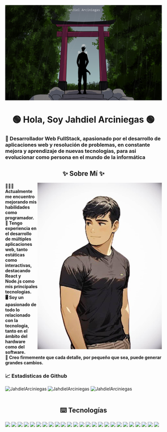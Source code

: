 
<a href="https://github.com/JahdielArciniegas/JahdielArciniegas/blob/main/PortadaPerfilGit.jp">
<img src="https://github.com/JahdielArciniegas/JahdielArciniegas/blob/main/PortPerfilGit.jpg" alt="Imagen Portada" style="width:auto; height:auto">
</a>

<h1 align="center">  🟢 Hola, Soy Jahdiel Arciniegas 🟢 </h1>
<h3> 🌠 Desarrollador Web FullStack, apasionado por el desarrollo de aplicaciones web y resolución de problemas, en constante mejora y aprendizaje de nuevas tecnologías, para asi evolucionar como persona en el mundo de la informática</h3>


<div>
    <h2 align="center">✨ Sobre Mí ✨</h2>
    <img align="right" width="400" src="https://github.com/JahdielArciniegas/JahdielArciniegas/blob/main/ImagenAnime.jpeg">
    <div align = "left">
        <h4>
        🧑🏻‍💼 Actualmente me encuentro mejorando mis habilidades como programador.<br>
🎯 Tengo experiencia en el desarrollo de múltiples aplicaciones web, tanto estáticas como interactivas, destacando React y Node.js como mis principales tecnologías.<br>
🖥 Soy un apasionado de todo lo relacionado con la tecnología, tanto en el ámbito del hardware como del software.<br>
🐜 Creo firmemente que cada detalle, por pequeño que sea, puede generar grandes cambios.<br>
        <h4>
    </div>
</div>


        
 
 <div align="left">
     <h3>📈 Estadisticas de Github</h3>
     <img width="400"  src="https://github-readme-stats.vercel.app/api?username=JahdielArciniegas&show_icons=true&locale=es&layout=compact&theme=merko" alt="JahdielArciniegas" />
     <img width="400"  src="https://github-readme-stats.vercel.app/api/top-langs/?username=JahdielArciniegas&show_icons=true&locale=es&layout=compact&theme=merko" alt="JahdielArciniegas" />
     <img width="400" src="https://github-readme-streak-stats.herokuapp.com/?user=JahdielArciniegas&theme=merko&hide_border=false" alt="JahdielArciniegas" />
 </div>
<br>
 <div>
     <h2 align="center">⌨️ Tecnologías </h2>
     <img src="https://img.shields.io/badge/javascript-228B22?style=for-the-badge&logo=javascript&logoColor=f5f4f6"/>
     <img src="https://img.shields.io/badge/css-228B22?style=for-the-badge&logo=css3&logoColor=f5f4f6"/>
     <img src="https://img.shields.io/badge/html-228B22?style=for-the-badge&logo=html5&logoColor=f5f4f6"/>
     <img src="https://img.shields.io/badge/sass-228B22?style=for-the-badge&logo=sass&logoColor=f5f4f6"/>
     <img src="https://img.shields.io/badge/react-228B22?style=for-the-badge&logo=react&logoColor=f5f4f6"/>
     <img src="https://img.shields.io/badge/node.js-228B22?style=for-the-badge&logo=node.js&logoColor=f5f4f6"/>
     <img src="https://img.shields.io/badge/astro-228B22?style=for-the-badge&logo=astro&logoColor=f5f4f6"/>
     <img src="https://img.shields.io/badge/mysql-228B22?style=for-the-badge&logo=mysql&logoColor=f5f4f6"/>
     <img src="https://img.shields.io/badge/sqlite-228B22?style=for-the-badge&logo=sqlite&logoColor=f5f4f6"/>
     <img src="https://img.shields.io/badge/mongodb-228B22?style=for-the-badge&logo=mongodb&logoColor=f5f4f6"/>
     <img src="https://img.shields.io/badge/express-228B22?style=for-the-badge&logo=express&logoColor=f5f4f6"/>
     <img src="https://img.shields.io/badge/bootstrap-228B22?style=for-the-badge&logo=bootstrap&logoColor=f5f4f6"/>
     <img src="https://img.shields.io/badge/tailwind-228B22?style=for-the-badge&logo=tailwindcss&logoColor=f5f4f6"/>
     <img src="https://img.shields.io/badge/c-228B22?style=for-the-badge&logo=c&logoColor=f5f4f6"/>
     <img src="https://img.shields.io/badge/git-228B22?style=for-the-badge&logo=git&logoColor=f5f4f6"/>
     <img src="https://img.shields.io/badge/typescript-228B22?style=for-the-badge&logo=typescript&logoColor=f5f4f6"/>
     <img src="https://img.shields.io/badge/python-228B22?style=for-the-badge&logo=python&logoColor=f5f4f6"/>
     <img src="https://img.shields.io/badge/redux-228B22?style=for-the-badge&logo=redux&logoColor=f5f4f6"/>
     <img src="https://img.shields.io/badge/eslint-228B22?style=for-the-badge&logo=eslint&logoColor=f5f4f6"/>
     <img src="https://img.shields.io/badge/jwt-228B22?style=for-the-badge&logo=JSON%20web%20tokens&logoColor=f5f4f6"/>
     <img src="https://img.shields.io/badge/vercel-228B22?style=for-the-badge&logo=vercel&logoColor=f5f4f6"/>
     <img src="https://img.shields.io/badge/react router-228B22?style=for-the-badge&logo=reactrouter&logoColor=f5f4f6"/>
     <img src="https://img.shields.io/badge/graph ql-228B22?style=for-the-badge&logo=graphql&logoColor=f5f4f6"/>
     <img src="https://img.shields.io/badge/next.js-228B22?style=for-the-badge&logo=next.js&logoColor=f5f4f6"/>
     <img src="https://img.shields.io/badge/shadcn-228B22?style=for-the-badge&logo=shadcnui&logoColor=f5f4f6"/>
 </div>
<!--
**JahdielArciniegas/JahdielArciniegas** is a ✨ _special_ ✨ repository because its `README.md` (this file) appears on your GitHub profile.

Here are some ideas to get you started:

- 🔭 I’m currently working on ...
- 🌱 I’m currently learning ...
- 👯 I’m looking to collaborate on ...
- 🤔 I’m looking for help with ...
- 💬 Ask me about ...
- 📫 How to reach me: ...
- 😄 Pronouns: ...
- ⚡ Fun fact: ...
-->
